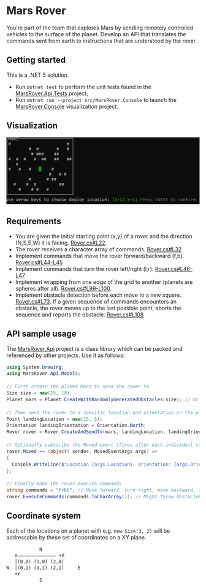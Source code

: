# Mars Rover
You're part of the team that explores Mars by sending remotely controlled vehicles to the surface of the planet. Develop an API that translates the commands sent from earth to instructions that are understood by the rover.

## Getting started
This is a .NET 5 solution.
 * Run `dotnet test` to perform the unit tests found in the [MarsRover.Api.Tests](test/MarsRover.Api.Tests/MarsRover.Api.Tests.csproj) project;
 * Run `dotnet run --project src/MarsRover.Console` to launch the [MarsRover.Console](src/MarsRover.Console/MarsRover.Console.csproj) visualization project.

## Visualization
![visualization.gif](visualization.gif)

## Requirements
 * You are given the initial starting point (x,y) of a rover and the direction (N,S,E,W) it is facing. [Rover.cs#L22](src/MarsRover.Api/Models/Rover.cs#L22).
 * The rover receives a character array of commands. [Rover.cs#L32](src/MarsRover.Api/Models/Rover.cs#L32)
 * Implement commands that move the rover forward/backward (f,b). [Rover.cs#L44-L45](src/MarsRover.Api/Models/Rover.cs#L44-L45)
 * Implement commands that turn the rover left/right (l,r). [Rover.cs#L46-L47](src/MarsRover.Api/Models/Rover.cs#L46-L47)
 * Implement wrapping from one edge of the grid to another (planets are spheres after all). [Rover.cs#L99-L100](src/MarsRover.Api/Models/Rover.cs#L99-L100).
 * Implement obstacle detection before each move to a new square. [Rover.cs#L73](src/MarsRover.Api/Models/Rover.cs#L73). If a given sequence of commands encounters an obstacle, the rover moves up to the last possible point, aborts the sequence and reports the obstacle. [Rover.cs#L108](src/MarsRover.Api/Models/Rover.cs#L108)

## API sample usage
The [MarsRover.Api](src/MarsRover.Api/MarsRover.Api.csproj) project is a class library which can be packed and referenced by other projects. Use it as follows:
```csharp
using System.Drawing;
using MarsRover.Api.Models;

// First create the planet Mars to send the rover to
Size size = new(25, 10);
Planet mars = Planet.CreateWithRandomlyGeneratedObstacles(size); // Or Planet.CreateEmpty(size)

// Then send the rover to a specific location and orientation on the planet
Point landingLocation = new(15, 5);
Orientation landingOrientation = Orientation.North;
Rover rover = Rover.CreateAndSendTo(mars, landingLocation, landingOrientation); // Might throw ObstacleEncounteredException

// Optionally subscribe the Moved event (fires after each individual command)
rover.Moved += (object? sender, MovedEventArgs args) =>
{
  Console.WriteLine($"Location {args.Location}, Orientation: {args.Orientation}");
};

// Finally make the rover execute commands
string commands = "frbl"; // Move forward, turn right, move backward, turn left
rover.ExecuteCommands(commands.ToCharArray()); // Might throw ObstacleEncounteredException
```

## Coordinate system
Each of the locations on a planet with e.g. `new Size(3, 2)` will be addressable by these set of coordinates on a XY plane.
```
            N
   o⎯⎯⎯⎯⎯⎯⎯⎯⎯⎯⎯⎯⎯⎯⎯⎯⎯ +X
   │(0,0) (1,0) (2,0)
W  │(0,1) (1,1) (2,1)     E
   +Y
            S
```